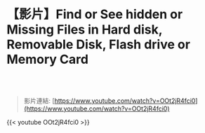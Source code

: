 # 【影片】Find or See hidden or Missing Files in Hard disk, Removable Disk, Flash drive or Memory Card

<!--more-->
<!--260-->
<br><br/>

>影片連結: [https://www.youtube.com/watch?v=OOt2jR4fci0](https://www.youtube.com/watch?v=OOt2jR4fci0)

{{< youtube OOt2jR4fci0 >}}
